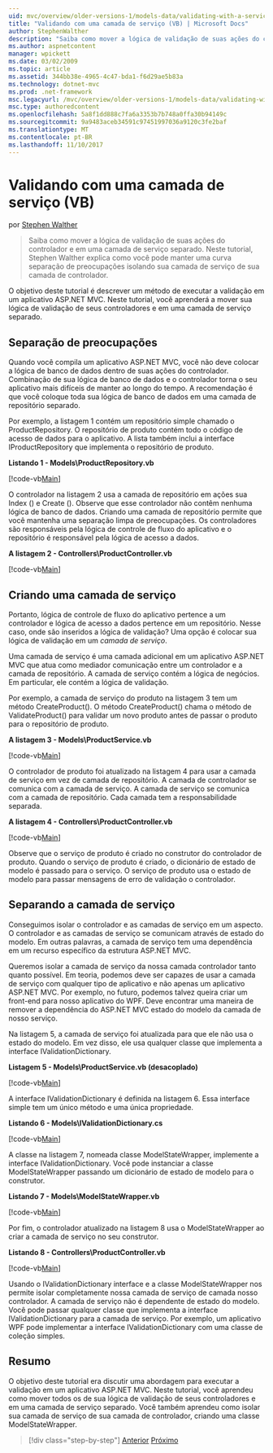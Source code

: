 ```yaml
---
uid: mvc/overview/older-versions-1/models-data/validating-with-a-service-layer-vb
title: "Validando com uma camada de serviço (VB) | Microsoft Docs"
author: StephenWalther
description: "Saiba como mover a lógica de validação de suas ações do controlador e em uma camada de serviço separado. Neste tutorial, Stephen Walther explica como você..."
ms.author: aspnetcontent
manager: wpickett
ms.date: 03/02/2009
ms.topic: article
ms.assetid: 344bb38e-4965-4c47-bda1-f6d29ae5b83a
ms.technology: dotnet-mvc
ms.prod: .net-framework
msc.legacyurl: /mvc/overview/older-versions-1/models-data/validating-with-a-service-layer-vb
msc.type: authoredcontent
ms.openlocfilehash: 5a8f1dd888c7fa6a3353b7b748a0ffa30b94149c
ms.sourcegitcommit: 9a9483aceb34591c97451997036a9120c3fe2baf
ms.translationtype: MT
ms.contentlocale: pt-BR
ms.lasthandoff: 11/10/2017
---
```

<a name="validating-with-a-service-layer-vb"></a>Validando com uma camada de serviço (VB)
====================
por [Stephen Walther](https://github.com/StephenWalther)

> Saiba como mover a lógica de validação de suas ações do controlador e em uma camada de serviço separado. Neste tutorial, Stephen Walther explica como você pode manter uma curva separação de preocupações isolando sua camada de serviço de sua camada de controlador.


O objetivo deste tutorial é descrever um método de executar a validação em um aplicativo ASP.NET MVC. Neste tutorial, você aprenderá a mover sua lógica de validação de seus controladores e em uma camada de serviço separado.

## <a name="separating-concerns"></a>Separação de preocupações

Quando você compila um aplicativo ASP.NET MVC, você não deve colocar a lógica de banco de dados dentro de suas ações do controlador. Combinação de sua lógica de banco de dados e o controlador torna o seu aplicativo mais difíceis de manter ao longo do tempo. A recomendação é que você coloque toda sua lógica de banco de dados em uma camada de repositório separado.

Por exemplo, a listagem 1 contém um repositório simple chamado o ProductRepository. O repositório de produto contém todo o código de acesso de dados para o aplicativo. A lista também inclui a interface IProductRepository que implementa o repositório de produto.

**Listando 1 - Models\ProductRepository.vb**

[!code-vb[Main](validating-with-a-service-layer-vb/samples/sample1.vb)]

O controlador na listagem 2 usa a camada de repositório em ações sua Index () e Create (). Observe que esse controlador não contêm nenhuma lógica de banco de dados. Criando uma camada de repositório permite que você mantenha uma separação limpa de preocupações. Os controladores são responsáveis pela lógica de controle de fluxo do aplicativo e o repositório é responsável pela lógica de acesso a dados.

**A listagem 2 - Controllers\ProductController.vb**

[!code-vb[Main](validating-with-a-service-layer-vb/samples/sample2.vb)]

## <a name="creating-a-service-layer"></a>Criando uma camada de serviço

Portanto, lógica de controle de fluxo do aplicativo pertence a um controlador e lógica de acesso a dados pertence em um repositório. Nesse caso, onde são inseridos a lógica de validação? Uma opção é colocar sua lógica de validação em um *camada de serviço*.

Uma camada de serviço é uma camada adicional em um aplicativo ASP.NET MVC que atua como mediador comunicação entre um controlador e a camada de repositório. A camada de serviço contém a lógica de negócios. Em particular, ele contém a lógica de validação.

Por exemplo, a camada de serviço do produto na listagem 3 tem um método CreateProduct(). O método CreateProduct() chama o método de ValidateProduct() para validar um novo produto antes de passar o produto para o repositório de produto.

**A listagem 3 - Models\ProductService.vb**

[!code-vb[Main](validating-with-a-service-layer-vb/samples/sample3.vb)]

O controlador de produto foi atualizado na listagem 4 para usar a camada de serviço em vez de camada de repositório. A camada de controlador se comunica com a camada de serviço. A camada de serviço se comunica com a camada de repositório. Cada camada tem a responsabilidade separada.

**A listagem 4 - Controllers\ProductController.vb**

[!code-vb[Main](validating-with-a-service-layer-vb/samples/sample4.vb)]

Observe que o serviço de produto é criado no construtor do controlador de produto. Quando o serviço de produto é criado, o dicionário de estado de modelo é passado para o serviço. O serviço de produto usa o estado de modelo para passar mensagens de erro de validação o controlador.

## <a name="decoupling-the-service-layer"></a>Separando a camada de serviço

Conseguimos isolar o controlador e as camadas de serviço em um aspecto. O controlador e as camadas de serviço se comunicam através de estado do modelo. Em outras palavras, a camada de serviço tem uma dependência em um recurso específico da estrutura ASP.NET MVC.

Queremos isolar a camada de serviço da nossa camada controlador tanto quanto possível. Em teoria, podemos deve ser capazes de usar a camada de serviço com qualquer tipo de aplicativo e não apenas um aplicativo ASP.NET MVC. Por exemplo, no futuro, podemos talvez queira criar um front-end para nosso aplicativo do WPF. Deve encontrar uma maneira de remover a dependência do ASP.NET MVC estado do modelo da camada de nosso serviço.

Na listagem 5, a camada de serviço foi atualizada para que ele não usa o estado do modelo. Em vez disso, ele usa qualquer classe que implementa a interface IValidationDictionary.

**Listagem 5 - Models\ProductService.vb (desacoplado)**

[!code-vb[Main](validating-with-a-service-layer-vb/samples/sample5.vb)]

A interface IValidationDictionary é definida na listagem 6. Essa interface simple tem um único método e uma única propriedade.

**Listando 6 - Models\IValidationDictionary.cs**

[!code-vb[Main](validating-with-a-service-layer-vb/samples/sample6.vb)]

A classe na listagem 7, nomeada classe ModelStateWrapper, implemente a interface IValidationDictionary. Você pode instanciar a classe ModelStateWrapper passando um dicionário de estado de modelo para o construtor.

**Listando 7 - Models\ModelStateWrapper.vb**

[!code-vb[Main](validating-with-a-service-layer-vb/samples/sample7.vb)]

Por fim, o controlador atualizado na listagem 8 usa o ModelStateWrapper ao criar a camada de serviço no seu construtor.

**Listando 8 - Controllers\ProductController.vb**

[!code-vb[Main](validating-with-a-service-layer-vb/samples/sample8.vb)]

Usando o IValidationDictionary interface e a classe ModelStateWrapper nos permite isolar completamente nossa camada de serviço de camada nosso controlador. A camada de serviço não é dependente de estado do modelo. Você pode passar qualquer classe que implementa a interface IValidationDictionary para a camada de serviço. Por exemplo, um aplicativo WPF pode implementar a interface IValidationDictionary com uma classe de coleção simples.

## <a name="summary"></a>Resumo

O objetivo deste tutorial era discutir uma abordagem para executar a validação em um aplicativo ASP.NET MVC. Neste tutorial, você aprendeu como mover todos os de sua lógica de validação de seus controladores e em uma camada de serviço separado. Você também aprendeu como isolar sua camada de serviço de sua camada de controlador, criando uma classe ModelStateWrapper.

>[!div class="step-by-step"]
[Anterior](validating-with-the-idataerrorinfo-interface-vb.md)
[Próximo](validation-with-the-data-annotation-validators-vb.md)
